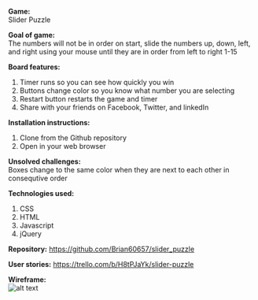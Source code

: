 **Game:** </br>
Slider Puzzle


**Goal of game:** </br>
The numbers will not be in order on start, slide the numbers up, down, left, and right using your mouse until they are in order from left to right 1-15


**Board features:** </br>
1.  Timer runs so you can see how quickly you win </br>
2.  Buttons change color so you know what number you are selecting </br>
3.  Restart button restarts the game and timer </br>
4.  Share with your friends on Facebook, Twitter, and linkedIn


**Installation instructions:** </br>
1.  Clone from the Github repository </br>
2.  Open in your web browser


**Unsolved challenges:** </br>
Boxes change to the same color when they are next to each other in consequtive order


**Technologies used:** <br>
1. CSS <br>
2. HTML <br>
3. Javascript <br>
4. jQuery


**Repository:**
https://github.com/Brian60657/slider_puzzle


**User stories:**
https://trello.com/b/H8tPJaYk/slider-puzzle


**Wireframe:**</br>
![alt text](https://github.com/Brian60657/slider_puzzle/blob/master/css/assets/wireframe.jpg)
